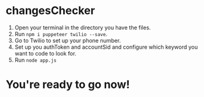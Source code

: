 # changesChecker
1. Open your terminal in the directory you have the files.
2. Run `npm i puppeteer twilio --save`.
3. Go to Twilio to set up your phone number.
3. Set up you authToken and accountSid and configure which keyword you want to code to look for.
4. Run `node app.js`
# You're ready to go now!
